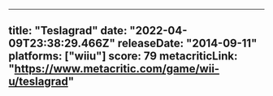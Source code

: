 
---
title: "Teslagrad"
date: "2022-04-09T23:38:29.466Z"
releaseDate: "2014-09-11"
platforms: ["wiiu"]
score: 79
metacriticLink: "https://www.metacritic.com/game/wii-u/teslagrad"
---
